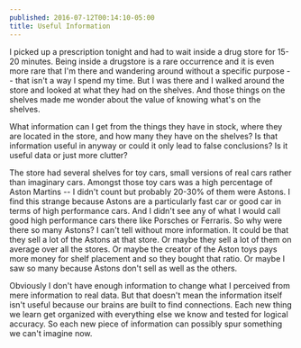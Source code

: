 ```yaml
---
published: 2016-07-12T00:14:10-05:00
title: Useful Information
---
```

I picked up a prescription tonight and had to wait inside a drug store for 15-20 minutes. Being inside a drugstore is a rare occurrence and it is even more rare that I'm there and wandering around without a specific purpose -- that isn't a way I spend my time. But I was there and I walked around the store and looked at what they had on the shelves. And those things on the shelves made me wonder about the value of knowing what's on the shelves.

What information can I get from the things they have in stock, where they are located in the store, and how many they have on the shelves? Is that information useful in anyway or could it only lead to false conclusions? Is it useful data or just more clutter?

The store had several shelves for toy cars, small versions of real cars rather than imaginary cars. Amongst those toy cars was a high percentage of Aston Martins -- I didn't count but probably 20-30% of them were Astons. I find this strange because Astons are a particularly fast car or good car in terms of high performance cars. And I didn't see any of what I would call good high performance cars there like Porsches or Ferraris. So why were there so many Astons? I can't tell without more information. It could be that they sell a lot of the Astons at that store. Or maybe they sell a lot of them on average over all the stores. Or maybe the creator of the Aston toys pays more money for shelf placement and so they bought that ratio. Or maybe I saw so many because Astons don't sell as well as the others.

Obviously I don't have enough information to change what I perceived from mere information to real data. But that doesn't mean the information itself isn't useful because our brains are built to find connections. Each new thing we learn get organized with everything else we know and tested for logical accuracy. So each new piece of information can possibly spur something we can't imagine now.
